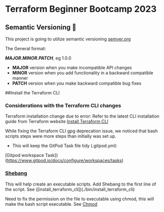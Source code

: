 # Terraform Beginner Bootcamp 2023

## Semantic Versioning :mage:

This project is going to utilize semantic versioning
[semver.org](https://semver.org/)

The General format:

***MAJOR.MINOR.PATCH***, eg 1.0.0

- **MAJOR** version when you make incompatible API changes
- **MINOR** version when you add functionality in a backward compatible manner
- **PATCH** version when you make backward compatible bug fixes


##Install the Terraform CLI

### Considerations with the Terraform CLI changes
Terraform installation change due to error:
Refer to the latest CLI installation guide from Terraform website
[Install Terraform CLI](https://developer.hashicorp.com/terraform/tutorials/aws-get-started/install-cli)

While fixing the Terraform CLI gpg deprecation issue, we noticed that bash scripts steps were more steps than initially was set up.
- This will keep the GitPod Task file tidy (.gitpod.yml)

[Gitpod workspace Task])(https://www.gitpod.io/docs/configure/workspaces/tasks)

### [Shebang](https://en.wikipedia.org/wiki/Shebang_(Unix))
This will help create an executable scripts.
Add Shebang to the first line of the script. See ([install_terraform_cli])(./bin/install_terraform_cli)

Need to fix the permission on the file to executable using chmod, this will make the bash script executable.
See [Chmod](https://www.geeksforgeeks.org/chmod-command-linux)

